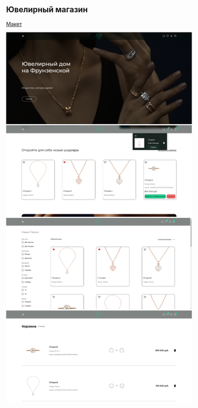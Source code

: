 ## Ювелирный магазин
[Макет](https://www.figma.com/design/zCV4LKoNSidO4tCVP8AyxD/%D0%98%D0%BD%D1%82%D0%B5%D1%80%D0%BD%D0%B5%D1%82-%D0%BC%D0%B0%D0%B3%D0%B0%D0%B7%D0%B8%D0%BD-(Copy)?node-id=1-3&node-type=canvas&t=gEt7lyGU3X68S6FM-0)

![Описание изображения](/src/assets/readme/juwerly1.png)
![Описание изображения](/src/assets/readme/juwerly2.png)
![Описание изображения](/src/assets/readme/juwerly3.png)
![Описание изображения](/src/assets/readme/juwerly4.png)